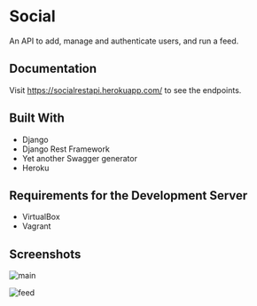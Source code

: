 # Social

An API to add, manage and authenticate users, and run a feed.

## Documentation

Visit https://socialrestapi.herokuapp.com/ to see the endpoints.

## Built With

* Django
* Django Rest Framework
* Yet another Swagger generator
* Heroku

## Requirements for the Development Server
* VirtualBox
* Vagrant

## Screenshots

![main](https://i.imgur.com/L3TW68Z.png)

![feed](https://i.imgur.com/jGmtVle.png)
